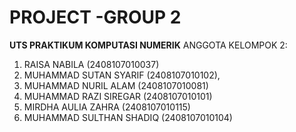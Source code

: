 # PROJECT -GROUP 2

**UTS PRAKTIKUM KOMPUTASI NUMERIK**
ANGGOTA KELOMPOK 2:
1. RAISA NABILA (2408107010037)
2. MUHAMMAD SUTAN SYARIF (2408107010102),
3. MUHAMMAD NURIL ALAM (2408107010081)
4. MUHAMMAD RAZI SIREGAR (2408107010101)
5. MIRDHA AULIA ZAHRA (2408107010115)
6. MUHAMMAD SULTHAN SHADIQ (2408107010104)
